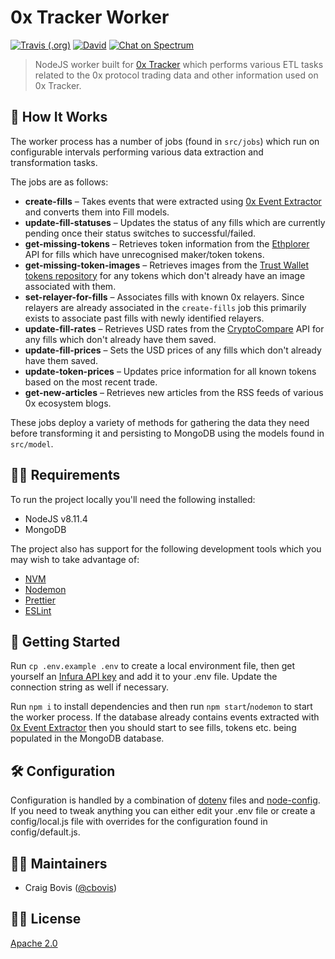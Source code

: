 # 0x Tracker Worker

[![Travis (.org)](https://img.shields.io/travis/0xTracker/0x-tracker-worker.svg?style=flat-square)](https://travis-ci.org/0xTracker/0x-tracker-worker)
[![David](https://img.shields.io/david/0xtracker/0x-tracker-worker.svg?style=flat-square)](https://github.com/0xTracker/0x-tracker-worker)
[![Chat on Spectrum](https://img.shields.io/badge/chat%20on-spectrum-752bf2.svg?style=flat-square)](https://spectrum.chat/0x-tracker)

> NodeJS worker built for [0x Tracker](https://0xtracker.com) which performs various ETL tasks related to the 0x protocol trading data and other information used on 0x Tracker.

## 🧐 How It Works

The worker process has a number of jobs (found in `src/jobs`) which run on configurable intervals performing various data extraction and transformation tasks.

The jobs are as follows:

- **create-fills** – Takes events that were extracted using [0x Event Extractor](https://github.com/0xTracker/0x-event-extractor) and converts them into Fill models.
- **update-fill-statuses** – Updates the status of any fills which are currently pending once their status switches to successful/failed.
- **get-missing-tokens** – Retrieves token information from the [Ethplorer](https://ethplorer.io) API for fills which have unrecognised maker/token tokens.
- **get-missing-token-images** – Retrieves images from the [Trust Wallet tokens repository](https://github.com/TrustWallet/tokens) for any tokens which don't already have an image associated with them.
- **set-relayer-for-fills** – Associates fills with known 0x relayers. Since relayers are already associated in the `create-fills` job this primarily exists to associate past fills with newly identified relayers.
- **update-fill-rates** – Retrieves USD rates from the [CryptoCompare](https://www.cryptocompare.com/) API for any fills which don't already have them saved.
- **update-fill-prices** – Sets the USD prices of any fills which don't already have them saved.
- **update-token-prices** – Updates price information for all known tokens based on the most recent trade.
- **get-new-articles** – Retrieves new articles from the RSS feeds of various 0x ecosystem blogs.

These jobs deploy a variety of methods for gathering the data they need before transforming it and persisting to MongoDB using the models found in `src/model`.

## 👮‍♂️ Requirements

To run the project locally you'll need the following installed:

- NodeJS v8.11.4
- MongoDB

The project also has support for the following development tools which you may wish to take advantage of:

- [NVM](https://github.com/creationix/nvm)
- [Nodemon](https://nodemon.io/)
- [Prettier](https://prettier.io/docs/en/editors.html)
- [ESLint](https://eslint.org/docs/user-guide/integrations#editors)

## 🐣 Getting Started

Run `cp .env.example .env` to create a local environment file, then get yourself an [Infura API key](https://infura.io/register) and add it to your .env file. Update the connection string as well if necessary.

Run `npm i` to install dependencies and then run `npm start`/`nodemon` to start the worker process. If the database already contains events extracted with [0x Event Extractor](https://github.com/0xTracker/0x-event-extractor) then you should start to see fills, tokens etc. being populated in the MongoDB database.

## 🛠 Configuration

Configuration is handled by a combination of [dotenv](https://github.com/motdotla/dotenv) files and [node-config](https://github.com/lorenwest/node-config). If you need to tweak anything you can either edit your .env file or create a config/local.js file with overrides for the configuration found in config/default.js.

## 👨‍💻 Maintainers

- Craig Bovis ([@cbovis](https://github.com/cbovis))

## 👩‍⚖️ License

[Apache 2.0](https://github.com/0xTracker/0x-tracker-worker/blob/master/LICENSE)
